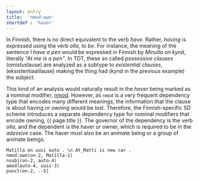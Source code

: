 ```yaml
---
layout: entry
title:  'nmod:own'
shortdef : 'haver'
---
```


In Finnish, there is no direct equivalent to the verb *have*. Rather, *having* is expressed using the verb *olla*, *to be*. For instance, the meaning of the sentence *I have a pen* would be expressed in Finnish by *Minulla on kynä*, literally *"At me is a pen"*. In TDT, these so called *possessive clauses* (omistuslause)  are analyzed as a subtype to *existential clauses*, (eksistentiaalilause)  making the thing had (*kynä* in the previous example) the subject. 

<!-- TODO For more information on special cases of subjects, see Section [subj-obj](#sec-subj-obj). -->

This kind of an analysis would naturally result in the *haver* being
marked as a nominal modifier, [nmod](). However, as `nmod` is a very
frequent dependency type that encodes many different meanings, the
information that the clause is about having or owning would be
lost. Therefore, the Finnish-specific SD scheme introduces a separate
dependency type for nominal modifiers that encode owning, 
{{ page.title }}. The governor of the dependency is the verb *olla*, and
the dependent is the haver or owner, which is required to be in the
*adessive* case. The haver must also be an animate being or a group of
animate beings.

<!-- fname:omistus.pdf -->
~~~ sdparse
Matilla on uusi auto . \n At_Matti is new car .
nmod:own(on-2, Matilla-1)
nsubj(on-2, auto-4)
amod(auto-4, uusi-3)
punct(on-2, .-5)
~~~
